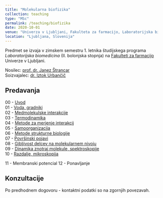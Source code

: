 ```yaml
---
title: "Molekularna biofizika"
collection: teaching
type: "MSc"
permalink: /teaching/biofizika
date: 2020-10-01
venue: "Univerza v Ljubljani, Fakulteta za farmacijo, Laboratorijska biomedicina"
location: "Ljubljana, Slovenija"
---
```


Predmet se izvaja v zimskem semestru 1. letnika študijskega programa *Laboratorijska biomedicina* (II. bolonjska stopnja) na [Fakulteti za farmacijo](http://www.ffa.uni-lj.si) Univerze v Ljubljani.  

Nosilec: [prof. dr. Janez Štrancar](/team/StrancarJanez)  
Soizvajalec: [dr. Iztok Urbančič](/team/UrbancicIztok)


Predavanja
----
00 - [Uvod](/files/teaching/biofizika/2021/00_uvod.pdf)  
01 - [Voda, gradniki](/files/teaching/biofizika/2021/01_voda-gradniki.pdf)  
02 - [Medmolekulske interakcije](/files/teaching/biofizika/2021/02_interakcije.pdf)  
03 - [Termodinamika](/files/teaching/biofizika/2021/03_termodinamika.pdf)  
04 - [Metode za merjenje interakcij](/files/teaching/biofizika/2021/04_merjenje-interakcij.pdf)     
05 - [Samoorganizacija](/files/teaching/biofizika/2021/05_samoorganizacija.pdf)   
06 - [Metode strukturne biologije](/files/teaching/biofizika/2021/06_merjenje-struktur.pdf)   
07 - [Površinski pojavi ](/files/teaching/biofizika/2021/07_povrsinski-pojavi.pdf)  
08 - [Gibljivost delcev na molekularnem nivoju](/files/teaching/biofizika/2021/08_gibljivost.pdf)  
09 - [Dinamika znotraj molekule, spektroskopije](/files/teaching/biofizika/2021/09_dinamika-znotraj-molekul.pdf)  
10 - [Razdalje, mikroskopija](/files/teaching/biofizika/2021/10_razdalje_mikroskopija.pdf)  
<!-- 
01 - [Uvod, voda, gradniki](/files/teaching/biofizika/2020/01-MolBiof-UVOD_voda_gradniki.pdf)  
02 - [Medmolekulske interakcije](/files/teaching/biofizika/2020/02-MolBiof-MedMolInterakcije.pdf)  
03 - [Termodinamika na molekularnem nivoju](/files/teaching/biofizika/2020/03-MolBiof-Termodinamika.pdf)  
04 - [Termodinamika dinamičnih procesov](/files/teaching/biofizika/2020/04-MolBiof-TermodinamikaDinamicnihProcesov.pdf)  
05 - [Metode za merjenje interakcij](/files/teaching/biofizika/2020/05-MolBiof-SpecificneInterakcije.pdf)  
06 - [Metode strukturne biologije](/files/teaching/biofizika/2021/06_sipanje.pdf) 
07 - [Površinski pojavi ](/files/teaching/biofizika/2020/08-MolBiof-PovrsinskiPojavi.pdf) 
08 - [Gibljivost delcev na molekularnem nivoju](/files/teaching/biofizika/2020/09-MolBiof-Gibljivost.pdf)  
09 - [Dinamika znotraj molekule, spektroskopije](/files/teaching/biofizika/2020/12-MolBiof-IntramolekularnaGibanja.pdf)  
10 - [Razdalje](/files/teaching/biofizika/2020/14-MolBiof-Razdalje.pdf)
11 - [Dinamika (supra)molekularnih sistemov](/files/teaching/biofizika/2020/11-MolBiof-DinamikaSupramolekularnihSistemov.pdf)  
12 - [Membranski potencial](/files/teaching/biofizika/2020/10-MolBiof-MembranskiPotencial.pdf)   
-->
11 - Membranski potencial
12 - Ponavljanje


Konzultacije
----
Po predhodnem dogovoru - kontaktni podatki so na zgornjih povezavah.

<!-- 
Vaje
======
[Povzetek vaj](/files/teaching/biofizika/vaje_mol_biofiz)

Izpiti
====== -->